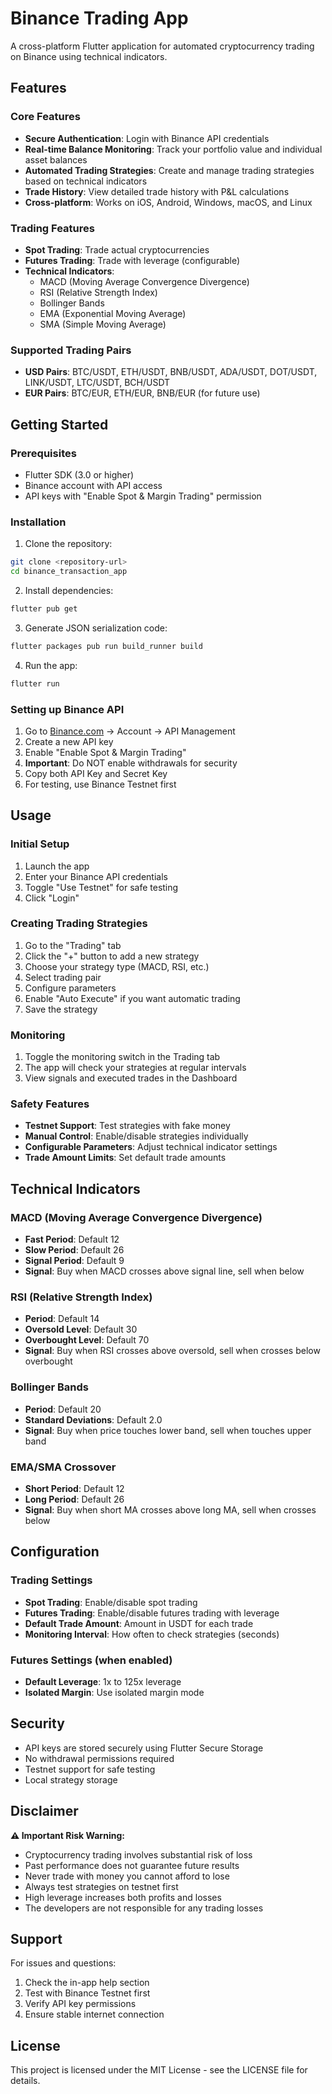# Binance Trading App

A cross-platform Flutter application for automated cryptocurrency trading on Binance using technical indicators.

## Features

### Core Features
- **Secure Authentication**: Login with Binance API credentials
- **Real-time Balance Monitoring**: Track your portfolio value and individual asset balances
- **Automated Trading Strategies**: Create and manage trading strategies based on technical indicators
- **Trade History**: View detailed trade history with P&L calculations
- **Cross-platform**: Works on iOS, Android, Windows, macOS, and Linux

### Trading Features
- **Spot Trading**: Trade actual cryptocurrencies
- **Futures Trading**: Trade with leverage (configurable)
- **Technical Indicators**:
  - MACD (Moving Average Convergence Divergence)
  - RSI (Relative Strength Index)
  - Bollinger Bands
  - EMA (Exponential Moving Average)
  - SMA (Simple Moving Average)

### Supported Trading Pairs
- **USD Pairs**: BTC/USDT, ETH/USDT, BNB/USDT, ADA/USDT, DOT/USDT, LINK/USDT, LTC/USDT, BCH/USDT
- **EUR Pairs**: BTC/EUR, ETH/EUR, BNB/EUR (for future use)

## Getting Started

### Prerequisites
- Flutter SDK (3.0 or higher)
- Binance account with API access
- API keys with "Enable Spot & Margin Trading" permission

### Installation

1. Clone the repository:
```bash
git clone <repository-url>
cd binance_transaction_app
```

2. Install dependencies:
```bash
flutter pub get
```

3. Generate JSON serialization code:
```bash
flutter packages pub run build_runner build
```

4. Run the app:
```bash
flutter run
```

### Setting up Binance API

1. Go to [Binance.com](https://binance.com) → Account → API Management
2. Create a new API key
3. Enable "Enable Spot & Margin Trading"
4. **Important**: Do NOT enable withdrawals for security
5. Copy both API Key and Secret Key
6. For testing, use Binance Testnet first

## Usage

### Initial Setup
1. Launch the app
2. Enter your Binance API credentials
3. Toggle "Use Testnet" for safe testing
4. Click "Login"

### Creating Trading Strategies
1. Go to the "Trading" tab
2. Click the "+" button to add a new strategy
3. Choose your strategy type (MACD, RSI, etc.)
4. Select trading pair
5. Configure parameters
6. Enable "Auto Execute" if you want automatic trading
7. Save the strategy

### Monitoring
1. Toggle the monitoring switch in the Trading tab
2. The app will check your strategies at regular intervals
3. View signals and executed trades in the Dashboard

### Safety Features
- **Testnet Support**: Test strategies with fake money
- **Manual Control**: Enable/disable strategies individually
- **Configurable Parameters**: Adjust technical indicator settings
- **Trade Amount Limits**: Set default trade amounts

## Technical Indicators

### MACD (Moving Average Convergence Divergence)
- **Fast Period**: Default 12
- **Slow Period**: Default 26
- **Signal Period**: Default 9
- **Signal**: Buy when MACD crosses above signal line, sell when below

### RSI (Relative Strength Index)
- **Period**: Default 14
- **Oversold Level**: Default 30
- **Overbought Level**: Default 70
- **Signal**: Buy when RSI crosses above oversold, sell when crosses below overbought

### Bollinger Bands
- **Period**: Default 20
- **Standard Deviations**: Default 2.0
- **Signal**: Buy when price touches lower band, sell when touches upper band

### EMA/SMA Crossover
- **Short Period**: Default 12
- **Long Period**: Default 26
- **Signal**: Buy when short MA crosses above long MA, sell when crosses below

## Configuration

### Trading Settings
- **Spot Trading**: Enable/disable spot trading
- **Futures Trading**: Enable/disable futures trading with leverage
- **Default Trade Amount**: Amount in USDT for each trade
- **Monitoring Interval**: How often to check strategies (seconds)

### Futures Settings (when enabled)
- **Default Leverage**: 1x to 125x leverage
- **Isolated Margin**: Use isolated margin mode

## Security

- API keys are stored securely using Flutter Secure Storage
- No withdrawal permissions required
- Testnet support for safe testing
- Local strategy storage

## Disclaimer

**⚠️ Important Risk Warning:**

- Cryptocurrency trading involves substantial risk of loss
- Past performance does not guarantee future results
- Never trade with money you cannot afford to lose
- Always test strategies on testnet first
- High leverage increases both profits and losses
- The developers are not responsible for any trading losses

## Support

For issues and questions:
1. Check the in-app help section
2. Test with Binance Testnet first
3. Verify API key permissions
4. Ensure stable internet connection

## License

This project is licensed under the MIT License - see the LICENSE file for details.
